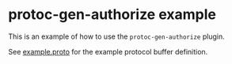 # protoc-gen-authorize example

This is an example of how to use the `protoc-gen-authorize` plugin.

See [example.proto](proto/example/example.proto) for the example protocol buffer definition.